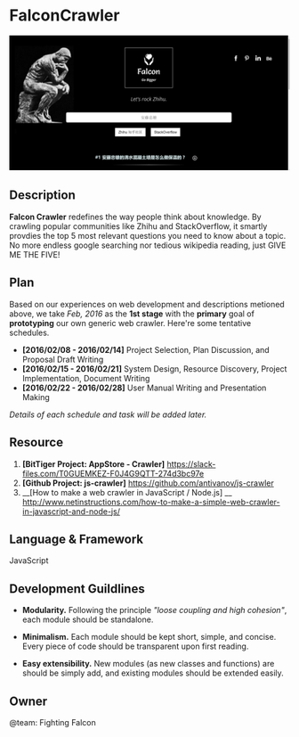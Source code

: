 # FalconCrawler

![](https://github.com/BitTigerInst/FalconCrawler/blob/master/Screenshot.PNG)

Description
-----------

**Falcon Crawler** redefines the way people think about knowledge. By crawling popular communities like Zhihu and StackOverflow, it smartly provdies the top 5 most relevant questions you need to know about a topic. No more endless google searching nor tedious wikipedia reading, just GIVE ME THE FIVE!

Plan
----

Based on our experiences on web development and descriptions metioned above, we take _Feb, 2016_ as the __1st stage__ with the __primary__ goal of __prototyping__ our own generic web crawler. Here're some tentative schedules.

* __[2016/02/08 - 2016/02/14]__ Project Selection, Plan Discussion, and Proposal Draft Writing
* __[2016/02/15 - 2016/02/21]__ System Design, Resource Discovery, Project Implementation, Document Writing 
* __[2016/02/22 - 2016/02/28]__ User Manual Writing and Presentation Making

_Details of each schedule and task will be added later._

Resource
--------

1. __[BitTiger Project: AppStore - Crawler]__ https://slack-files.com/T0GUEMKEZ-F0J4G9QTT-274d3bc97e
2. __[Github Project: js-crawler]__ https://github.com/antivanov/js-crawler
3. __[How to make a web crawler in JavaScript / Node.js] __ http://www.netinstructions.com/how-to-make-a-simple-web-crawler-in-javascript-and-node-js/

Language & Framework
--------------------

JavaScript

Development Guildlines
----------------------

- __Modularity.__ Following the principle _"loose coupling and high cohesion"_, each module should be standalone.

- __Minimalism.__ Each module should be kept short, simple, and concise. Every piece of code should be transparent upon first reading. 
- __Easy extensibility.__ New modules (as new classes and functions) are should be simply add, and existing modules should be extended easily.

Owner
-----
@team: Fighting Falcon

